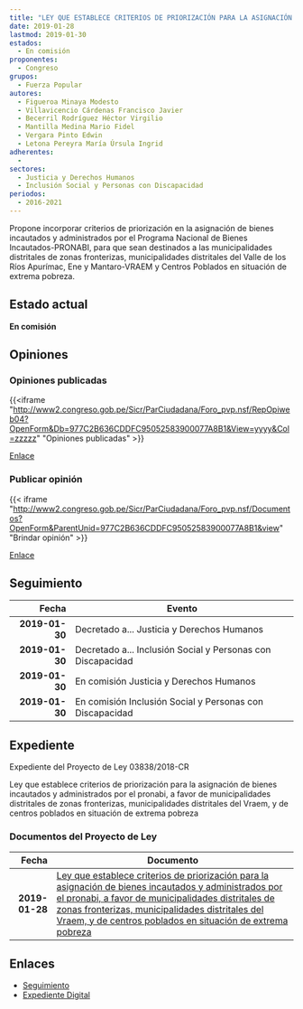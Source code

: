 ```yaml
---
title: "LEY QUE ESTABLECE CRITERIOS DE PRIORIZACIÓN PARA LA ASIGNACIÓN DE BIENES INCAUTADOS Y ADMINISTRADOS POR EL PRONABI, A FAVOR DE MUNICIPALIDADES DISTRITALES DE ZONAS FRONTERIZAS, MUNICIPALIDADES DISTRITALES DEL VRAEM, Y DE CENTROS POBLADOS EN SITUACIÓN DE EXTREMA POBREZA"
date: 2019-01-28
lastmod: 2019-01-30
estados: 
  - En comisión
proponentes: 
  - Congreso
grupos: 
  - Fuerza Popular
autores: 
  - Figueroa Minaya Modesto
  - Villavicencio Cárdenas Francisco Javier
  - Becerril Rodríguez Héctor Virgilio
  - Mantilla Medina Mario Fidel
  - Vergara Pinto Edwin
  - Letona Pereyra María Úrsula Ingrid
adherentes: 
  - 
sectores: 
  - Justicia y Derechos Humanos
  - Inclusión Social y Personas con Discapacidad
periodos: 
  - 2016-2021
---
```


Propone incorporar criterios de priorización en la asignación de bienes incautados y administrados por el Programa Nacional de Bienes Incautados-PRONABI, para que sean destinados a las municipalidades distritales de zonas fronterizas, municipalidades distritales del Valle de los Ríos Apurímac, Ene y Mantaro-VRAEM y Centros Poblados en situación de extrema pobreza.


## Estado actual

**En comisión**

## Opiniones

### Opiniones publicadas

{{<iframe "http://www2.congreso.gob.pe/Sicr/ParCiudadana/Foro_pvp.nsf/RepOpiweb04?OpenForm&Db=977C2B636CDDFC95052583900077A8B1&View=yyyy&Col=zzzzz" "Opiniones publicadas" >}}

[Enlace](http://www2.congreso.gob.pe/Sicr/ParCiudadana/Foro_pvp.nsf/RepOpiweb04?OpenForm&Db=977C2B636CDDFC95052583900077A8B1&View=yyyy&Col=zzzzz)
### Publicar opinión

{{< iframe "http://www2.congreso.gob.pe/Sicr/ParCiudadana/Foro_pvp.nsf/Documentos?OpenForm&ParentUnid=977C2B636CDDFC95052583900077A8B1&view" "Brindar opinión" >}}

[Enlace](http://www2.congreso.gob.pe/Sicr/ParCiudadana/Foro_pvp.nsf/Documentos?OpenForm&ParentUnid=977C2B636CDDFC95052583900077A8B1&view)

## Seguimiento

| Fecha | Evento |
|------:|--------|
| **2019-01-30** | Decretado a... Justicia y Derechos Humanos|
| **2019-01-30** | Decretado a... Inclusión Social y Personas con Discapacidad|
| **2019-01-30** | En comisión Justicia y Derechos Humanos|
| **2019-01-30** | En comisión Inclusión Social y Personas con Discapacidad|


## Expediente

Expediente del Proyecto de Ley 03838/2018-CR

Ley que establece criterios de priorización para la asignación de bienes incautados y administrados por el pronabi, a favor de municipalidades distritales de zonas fronterizas, municipalidades distritales del Vraem, y de centros poblados en situación de extrema pobreza


### Documentos del Proyecto de Ley

| Fecha | Documento |
|------:|--------|
| **2019-01-28** | [Ley que establece criterios de priorización para la asignación de bienes incautados y administrados por el pronabi, a favor de municipalidades distritales de zonas fronterizas, municipalidades distritales del Vraem, y de centros poblados en situación de extrema pobreza](http://www.leyes.congreso.gob.pe/Documentos/2016_2021/Proyectos_de_Ley_y_de_Resoluciones_Legislativas/PL0383820190128.pdf) |

## Enlaces 

- [Seguimiento](http://www2.congreso.gob.pe/Sicr/TraDocEstProc/CLProLey2016.nsf/f7fff46988ca05b1052578e100829cc7/22cbc6149d0b794a05258391000a329b?OpenDocument)
- [Expediente Digital](http://www2.congreso.gob.pe/Sicr/TraDocEstProc/CLProLey2016.nsf/f7fff46988ca05b1052578e100829cc7/22cbc6149d0b794a05258391000a329b?OpenDocument&Click=05257FB7005EB655.eb71d0cf91d8294e05256cdf006b5706/$Body/0.1C6C)
